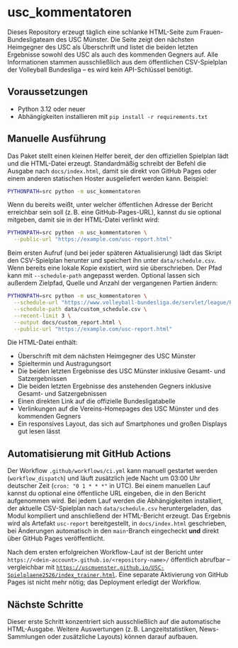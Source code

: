 # usc_kommentatoren

Dieses Repository erzeugt täglich eine schlanke HTML-Seite zum Frauen-Bundesligateam des USC Münster. Die Seite zeigt den
nächsten Heimgegner des USC als Überschrift und listet die beiden letzten Ergebnisse sowohl des USC als auch des kommenden
Gegners auf. Alle Informationen stammen ausschließlich aus dem öffentlichen CSV-Spielplan der Volleyball Bundesliga – es wird
kein API-Schlüssel benötigt.

## Voraussetzungen

* Python 3.12 oder neuer
* Abhängigkeiten installieren mit `pip install -r requirements.txt`

## Manuelle Ausführung

Das Paket stellt einen kleinen Helfer bereit, der den offiziellen Spielplan lädt und die HTML-Datei erzeugt. Standardmäßig
schreibt der Befehl die Ausgabe nach `docs/index.html`, damit sie direkt von GitHub Pages oder einem anderen statischen
Hoster ausgeliefert werden kann. Beispiel:

```bash
PYTHONPATH=src python -m usc_kommentatoren
```

Wenn du bereits weißt, unter welcher öffentlichen Adresse der Bericht erreichbar sein soll (z. B. eine GitHub-Pages-URL),
kannst du sie optional mitgeben, damit sie in der HTML-Datei verlinkt wird:

```bash
PYTHONPATH=src python -m usc_kommentatoren \
  --public-url "https://example.com/usc-report.html"
```

Beim ersten Aufruf (und bei jeder späteren Aktualisierung) lädt das Skript den CSV-Spielplan herunter und speichert ihn unter
`data/schedule.csv`. Wenn bereits eine lokale Kopie existiert, wird sie überschrieben. Der Pfad kann mit `--schedule-path`
angepasst werden. Optional lassen sich außerdem Zielpfad, Quelle und Anzahl der vergangenen Partien ändern:

```bash
PYTHONPATH=src python -m usc_kommentatoren \
  --schedule-url "https://www.volleyball-bundesliga.de/servlet/league/PlayingScheduleCsvExport?matchSeriesId=776311171" \
  --schedule-path data/custom_schedule.csv \
  --recent-limit 3 \
  --output docs/custom_report.html \
  --public-url "https://example.com/usc-report.html"
```

Die HTML-Datei enthält:

* Überschrift mit dem nächsten Heimgegner des USC Münster
* Spieltermin und Austragungsort
* Die beiden letzten Ergebnisse des USC Münster inklusive Gesamt- und Satzergebnissen
* Die beiden letzten Ergebnisse des anstehenden Gegners inklusive Gesamt- und Satzergebnissen
* Einen direkten Link auf die offizielle Bundesligatabelle
* Verlinkungen auf die Vereins-Homepages des USC Münster und des kommenden Gegners
* Ein responsives Layout, das sich auf Smartphones und großen Displays gut lesen lässt

## Automatisierung mit GitHub Actions

Der Workflow `.github/workflows/ci.yml` kann manuell gestartet werden (`workflow_dispatch`) und läuft zusätzlich jede Nacht um
03:00 Uhr deutscher Zeit (`cron: "0 1 * * *"` in UTC). Bei einem manuellen Lauf kannst du optional eine öffentliche URL
eingeben, die in den Bericht aufgenommen wird. Bei jedem Lauf werden die Abhängigkeiten installiert, der aktuelle
CSV-Spielplan nach `data/schedule.csv` heruntergeladen, das Modul kompiliert und anschließend der HTML-Bericht erzeugt. Das
Ergebnis wird als Artefakt `usc-report` bereitgestellt, in `docs/index.html` geschrieben, bei Änderungen automatisch in den
`main`-Branch eingecheckt **und** direkt über GitHub Pages veröffentlicht.

Nach dem ersten erfolgreichen Workflow-Lauf ist der Bericht unter
`https://<dein-account>.github.io/<repository-name>/` öffentlich abrufbar – vergleichbar mit
[`https://uscmuenster.github.io/USC-Spielplaene2526/index_trainer.html`](https://uscmuenster.github.io/USC-Spielplaene2526/index_trainer.html). Eine separate Aktivierung von GitHub Pages ist nicht mehr nötig; das Deployment erledigt der Workflow.

## Nächste Schritte

Dieser erste Schritt konzentriert sich ausschließlich auf die automatische HTML-Ausgabe. Weitere Auswertungen (z. B.
Langzeitstatistiken, News-Sammlungen oder zusätzliche Layouts) können darauf aufbauen.
